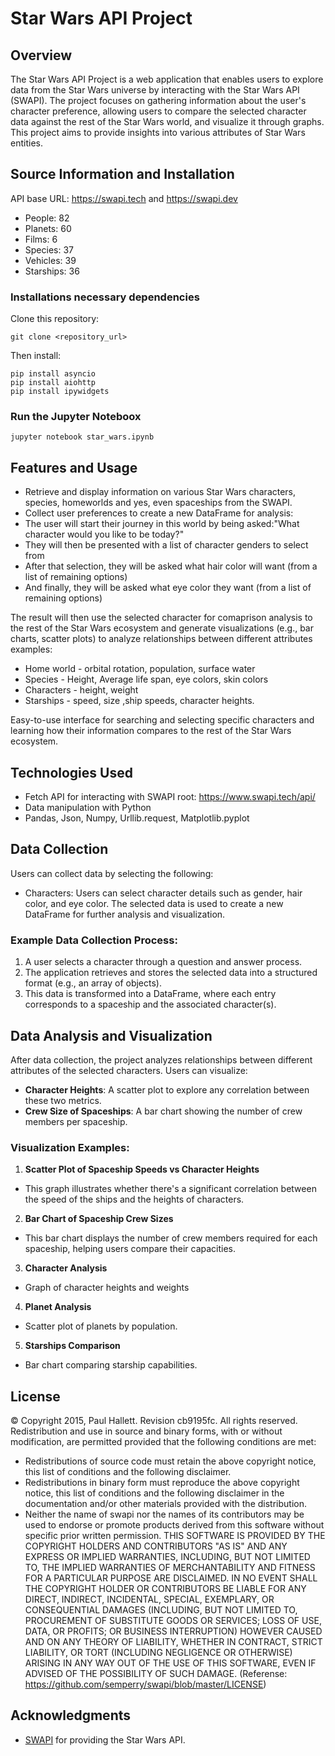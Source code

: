 # Star Wars API Project

## Overview
The Star Wars API Project is a web application that enables users to explore data from the Star Wars universe by interacting with the Star Wars API (SWAPI). The project focuses on gathering information about the user's character preference, allowing users to compare the selected character data against the rest of the Star Wars world, and visualize it through graphs. This project aims to provide insights into various attributes of Star Wars entities.

## Source Information and Installation

API base URL: https://swapi.tech and https://swapi.dev

- People: 82
- Planets: 60
- Films: 6
- Species: 37
- Vehicles: 39
- Starships: 36

### Installations necessary dependencies

Clone this repository:
```
git clone <repository_url>
```
Then install:
```
pip install asyncio
pip install aiohttp
pip install ipywidgets
```
### Run the Jupyter Noteboox
```
jupyter notebook star_wars.ipynb
```

## Features and Usage
- Retrieve and display information on various Star Wars characters, species, homeworlds and yes, even spaceships from the SWAPI.
- Collect user preferences to create a new DataFrame for analysis:
- The user will start their journey in this world by being asked:"What character would you like to be today?"
- They will then be presented with a list of character genders to select from
- After that selection, they will be asked what hair color will want (from a list of remaining options)
- And finally, they will be asked what eye color they want (from a list of remaining options)

The result will then use the selected character for comaprison analysis to the rest of the Star Wars ecosystem and generate visualizations (e.g., bar charts, scatter plots) to analyze relationships between different attributes examples: 
* Home world - orbital rotation, population, surface water 
* Species - Height, Average life span, eye colors, skin colors
* Characters - height, weight
* Starships - speed, size ,ship speeds, character heights.

Easy-to-use interface for searching and selecting specific characters and learning how their information compares to the rest of the Star Wars ecosystem.

## Technologies Used
- Fetch API for interacting with SWAPI root:
https://www.swapi.tech/api/
- Data manipulation with Python 
- Pandas, Json, Numpy, Urllib.request, Matplotlib.pyplot

## Data Collection
Users can collect data by selecting the following:
- Characters: Users can select character details such as gender, hair color, and eye color.
The selected data is used to create a new DataFrame for further analysis and visualization.

### Example Data Collection Process:
1. A user selects a character through a question and answer process.
2. The application retrieves and stores the selected data into a structured format (e.g., an array of objects).
3. This data is transformed into a DataFrame, where each entry corresponds to a spaceship and the associated character(s).

## Data Analysis and Visualization
After data collection, the project analyzes relationships between different attributes of the selected characters. Users can visualize:
- **Character Heights**: A scatter plot to explore any correlation between these two metrics.
- **Crew Size of Spaceships**: A bar chart showing the number of crew members per spaceship.

### Visualization Examples:
1. **Scatter Plot of Spaceship Speeds vs Character Heights**
- This graph illustrates whether there's a significant correlation between the speed of the ships and the heights of characters.
2. **Bar Chart of Spaceship Crew Sizes**
- This bar chart displays the number of crew members required for each spaceship, helping users compare their capacities.
3. **Character Analysis**
- Graph of character heights and weights
4. **Planet Analysis**
- Scatter plot of planets by population.
5. **Starships Comparison**
- Bar chart comparing starship capabilities.


## License
© Copyright 2015, Paul Hallett. Revision cb9195fc.
All rights reserved.
Redistribution and use in source and binary forms, with or without modification, are permitted provided that the following conditions are met:
* Redistributions of source code must retain the above copyright notice, this list of conditions and the following disclaimer.
* Redistributions in binary form must reproduce the above copyright notice, this list of conditions and the following disclaimer in the documentation and/or other materials provided with the distribution.
* Neither the name of swapi nor the names of its contributors may be used to endorse or promote products derived from this software without specific prior written permission.
THIS SOFTWARE IS PROVIDED BY THE COPYRIGHT HOLDERS AND CONTRIBUTORS "AS IS" AND ANY EXPRESS OR IMPLIED WARRANTIES, INCLUDING, BUT NOT LIMITED TO, THE IMPLIED WARRANTIES OF MERCHANTABILITY AND FITNESS FOR A PARTICULAR PURPOSE ARE DISCLAIMED. IN NO EVENT SHALL THE COPYRIGHT HOLDER OR CONTRIBUTORS BE LIABLE FOR ANY DIRECT, INDIRECT, INCIDENTAL, SPECIAL, EXEMPLARY, OR CONSEQUENTIAL DAMAGES (INCLUDING, BUT NOT LIMITED TO, PROCUREMENT OF SUBSTITUTE GOODS OR SERVICES; LOSS OF USE, DATA, OR PROFITS; OR BUSINESS INTERRUPTION) HOWEVER CAUSED AND ON ANY THEORY OF LIABILITY, WHETHER IN CONTRACT, STRICT LIABILITY, OR TORT (INCLUDING NEGLIGENCE OR OTHERWISE) ARISING IN ANY WAY OUT OF THE USE OF THIS SOFTWARE, EVEN IF ADVISED OF THE POSSIBILITY OF SUCH DAMAGE. (Referense: https://github.com/semperry/swapi/blob/master/LICENSE)

## Acknowledgments
- [SWAPI](https://swapi.dev/) for providing the Star Wars API.


